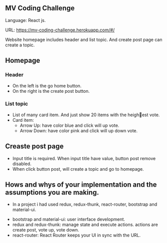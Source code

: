 ## MV Coding Challenge

Language: React js.

URL: https://mv-coding-challenge.herokuapp.com/#/

Website homepage includes header and list topic. And create post page can create a topic.

## Homepage

### Header 

 - On the left is the go home button.
 - On the right is the create post button.

### List topic
 - List of many card item. And just show 20 items with the heighest vote.
 - Card item:
   + Arrow Up: have color blue and click will up vote.
   + Arrow Down: have color pink and click will up down vote.

## Creaste post page
- Input title is required. When input title have value, button post remove disabled.
- When click button post, will create a topic and go to homepage.

## Hows and whys of your implementation and the assumptions you are making.
- In a project i had used redux, redux-thunk, react-router, bootstrap and material-ui.
 + bootstrap and material-ui: user interface development.
 + redux and redux-thunk: manage state and execute actions. actions are create post, vote up, vote down. 
 + react-router: React Router keeps your UI in sync with the URL.
